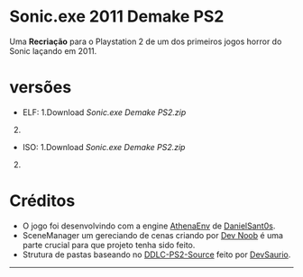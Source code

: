 # **Sonic.exe 2011 Demake PS2**
Uma **Recriação** para o Playstation 2 de um dos primeiros jogos horror do Sonic laçando em 2011.

# **versões**
- ELF:
1.Download *Sonic.exe Demake PS2.zip*
2.
- ISO:
1.Download *Sonic.exe Demake PS2.zip*
2.

# **Créditos**
- O jogo foi desenvolvindo com a engine [AthenaEnv](https://github.com/DanielSant0s/AthenaEnv) de [DanielSant0s](https://github.com/DanielSant0s).
- SceneManager um gereciando de cenas criando por [Dev Noob](https://github.com/ps2devnoob) é uma parte crucial para que projeto tenha sido feito.
- Strutura de pastas baseando no [DDLC-PS2-Source](https://github.com/d3vsaurio/DDLC-PS2-Source) feito por [DevSaurio](https://github.com/d3vsaurio).
---